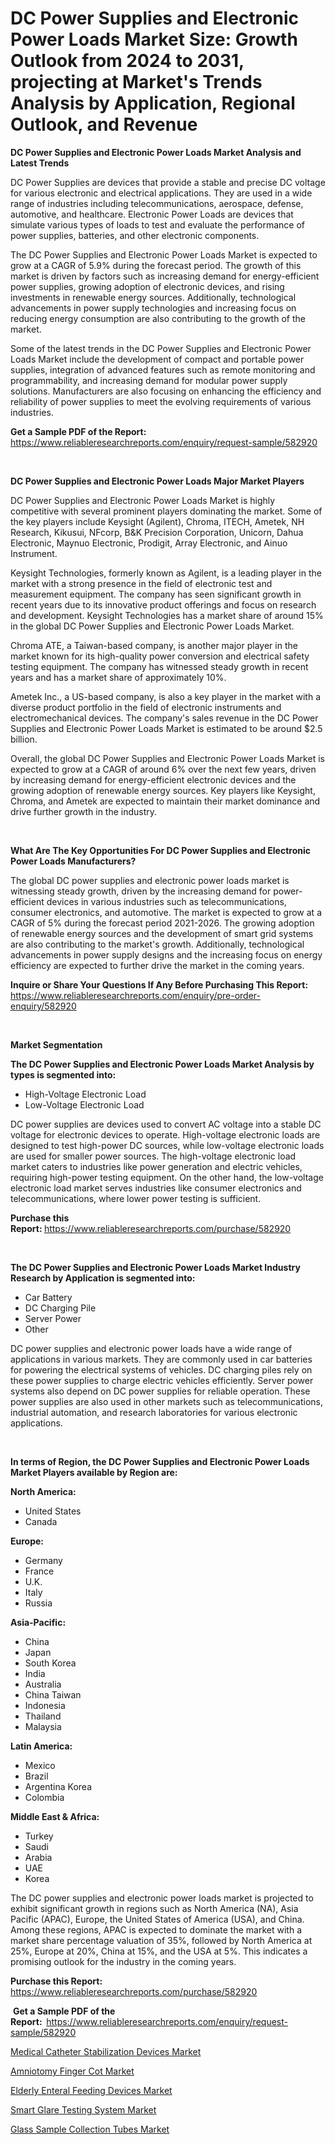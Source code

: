 <p><h1>DC Power Supplies and Electronic Power Loads Market Size: Growth Outlook from 2024 to 2031, projecting at Market's Trends Analysis by Application, Regional Outlook, and Revenue</h1></p><p><strong>DC Power Supplies and Electronic Power Loads Market Analysis and Latest Trends</strong></p>
<p><p>DC Power Supplies are devices that provide a stable and precise DC voltage for various electronic and electrical applications. They are used in a wide range of industries including telecommunications, aerospace, defense, automotive, and healthcare. Electronic Power Loads are devices that simulate various types of loads to test and evaluate the performance of power supplies, batteries, and other electronic components.</p><p>The DC Power Supplies and Electronic Power Loads Market is expected to grow at a CAGR of 5.9% during the forecast period. The growth of this market is driven by factors such as increasing demand for energy-efficient power supplies, growing adoption of electronic devices, and rising investments in renewable energy sources. Additionally, technological advancements in power supply technologies and increasing focus on reducing energy consumption are also contributing to the growth of the market.</p><p>Some of the latest trends in the DC Power Supplies and Electronic Power Loads Market include the development of compact and portable power supplies, integration of advanced features such as remote monitoring and programmability, and increasing demand for modular power supply solutions. Manufacturers are also focusing on enhancing the efficiency and reliability of power supplies to meet the evolving requirements of various industries.</p></p>
<p><strong>Get a Sample PDF of the Report:&nbsp;</strong> <a href="https://www.reliableresearchreports.com/enquiry/request-sample/582920">https://www.reliableresearchreports.com/enquiry/request-sample/582920</a></p>
<p>&nbsp;</p>
<p><strong>DC Power Supplies and Electronic Power Loads Major Market Players</strong></p>
<p><p>DC Power Supplies and Electronic Power Loads Market is highly competitive with several prominent players dominating the market. Some of the key players include Keysight (Agilent), Chroma, ITECH, Ametek, NH Research, Kikusui, NFcorp, B&K Precision Corporation, Unicorn, Dahua Electronic, Maynuo Electronic, Prodigit, Array Electronic, and Ainuo Instrument.</p><p>Keysight Technologies, formerly known as Agilent, is a leading player in the market with a strong presence in the field of electronic test and measurement equipment. The company has seen significant growth in recent years due to its innovative product offerings and focus on research and development. Keysight Technologies has a market share of around 15% in the global DC Power Supplies and Electronic Power Loads Market.</p><p>Chroma ATE, a Taiwan-based company, is another major player in the market known for its high-quality power conversion and electrical safety testing equipment. The company has witnessed steady growth in recent years and has a market share of approximately 10%.</p><p>Ametek Inc., a US-based company, is also a key player in the market with a diverse product portfolio in the field of electronic instruments and electromechanical devices. The company's sales revenue in the DC Power Supplies and Electronic Power Loads Market is estimated to be around $2.5 billion.</p><p>Overall, the global DC Power Supplies and Electronic Power Loads Market is expected to grow at a CAGR of around 6% over the next few years, driven by increasing demand for energy-efficient electronic devices and the growing adoption of renewable energy sources. Key players like Keysight, Chroma, and Ametek are expected to maintain their market dominance and drive further growth in the industry.</p></p>
<p>&nbsp;</p>
<p><strong>What Are The Key Opportunities For DC Power Supplies and Electronic Power Loads Manufacturers?</strong></p>
<p><p>The global DC power supplies and electronic power loads market is witnessing steady growth, driven by the increasing demand for power-efficient devices in various industries such as telecommunications, consumer electronics, and automotive. The market is expected to grow at a CAGR of 5% during the forecast period 2021-2026. The growing adoption of renewable energy sources and the development of smart grid systems are also contributing to the market's growth. Additionally, technological advancements in power supply designs and the increasing focus on energy efficiency are expected to further drive the market in the coming years.</p></p>
<p><strong>Inquire or Share Your Questions If Any Before Purchasing This Report:</strong> <a href="https://www.reliableresearchreports.com/enquiry/pre-order-enquiry/582920">https://www.reliableresearchreports.com/enquiry/pre-order-enquiry/582920</a></p>
<p>&nbsp;</p>
<p><strong>Market Segmentation</strong></p>
<p><strong>The DC Power Supplies and Electronic Power Loads Market Analysis by types is segmented into:</strong></p>
<p><ul><li>High-Voltage Electronic Load</li><li>Low-Voltage Electronic Load</li></ul></p>
<p><p>DC power supplies are devices used to convert AC voltage into a stable DC voltage for electronic devices to operate. High-voltage electronic loads are designed to test high-power DC sources, while low-voltage electronic loads are used for smaller power sources. The high-voltage electronic load market caters to industries like power generation and electric vehicles, requiring high-power testing equipment. On the other hand, the low-voltage electronic load market serves industries like consumer electronics and telecommunications, where lower power testing is sufficient.</p></p>
<p><strong>Purchase this Report:&nbsp;</strong><a href="https://www.reliableresearchreports.com/purchase/582920">https://www.reliableresearchreports.com/purchase/582920</a></p>
<p>&nbsp;</p>
<p><strong>The DC Power Supplies and Electronic Power Loads Market Industry Research by Application is segmented into:</strong></p>
<p><ul><li>Car Battery</li><li>DC Charging Pile</li><li>Server Power</li><li>Other</li></ul></p>
<p><p>DC power supplies and electronic power loads have a wide range of applications in various markets. They are commonly used in car batteries for powering the electrical systems of vehicles. DC charging piles rely on these power supplies to charge electric vehicles efficiently. Server power systems also depend on DC power supplies for reliable operation. These power supplies are also used in other markets such as telecommunications, industrial automation, and research laboratories for various electronic applications.</p></p>
<p>&nbsp;</p>
<p><strong>In terms of Region, the DC Power Supplies and Electronic Power Loads Market Players available by Region are:</strong></p>
<p>
    <p> <strong> North America: </strong>
        <ul>
            <li>United States</li>
            <li>Canada</li>
        </ul>
        </p> 
    <p> <strong> Europe: </strong>
        <ul>
            <li>Germany</li>
            <li>France</li>
            <li>U.K.</li>
            <li>Italy</li>
            <li>Russia</li>
        </ul>
        </p> 
    <p> <strong> Asia-Pacific: </strong>
        <ul>
            <li>China</li>
            <li>Japan</li>
            <li>South Korea</li>
            <li>India</li>
            <li>Australia</li>
            <li>China Taiwan</li>
            <li>Indonesia</li>
            <li>Thailand</li>
            <li>Malaysia</li>
        </ul>
        </p> 
    <p> <strong> Latin America: </strong>
        <ul>
            <li>Mexico</li>
            <li>Brazil</li>
            <li>Argentina Korea</li>
            <li>Colombia</li>
        </ul>
        </p> 
    <p> <strong> Middle East & Africa: </strong>
        <ul>
            <li>Turkey</li>
            <li>Saudi</li>
            <li>Arabia</li>
            <li>UAE</li>
            <li>Korea</li>
        </ul>
    </p>
    </p>
<p><p>The DC power supplies and electronic power loads market is projected to exhibit significant growth in regions such as North America (NA), Asia Pacific (APAC), Europe, the United States of America (USA), and China. Among these regions, APAC is expected to dominate the market with a market share percentage valuation of 35%, followed by North America at 25%, Europe at 20%, China at 15%, and the USA at 5%. This indicates a promising outlook for the industry in the coming years.</p></p>
<p><strong>Purchase this Report: </strong><a href="https://www.reliableresearchreports.com/purchase/582920">https://www.reliableresearchreports.com/purchase/582920</a></p>
<p>&nbsp;<strong>Get a Sample PDF of the Report:&nbsp;&nbsp;</strong><a href="https://www.reliableresearchreports.com/enquiry/request-sample/582920">https://www.reliableresearchreports.com/enquiry/request-sample/582920</a></p>
<p><strong></strong></p>
<p><p><a href="https://medium.com/@emiliomartelli542/medical-catheter-stabilization-devices-market-report-reveals-the-latest-trends-and-growth-a0eabb217abb">Medical Catheter Stabilization Devices Market</a></p><p><a href="https://medium.com/@darrensipes2023/amniotomy-finger-cot-market-size-market-outlook-and-market-forecast-2024-to-2031-c65f5e591db7">Amniotomy Finger Cot Market</a></p><p><a href="https://medium.com/@darrensipes2023/elderly-enteral-feeding-devices-market-insights-into-market-cagr-market-trends-and-growth-c5b173575568">Elderly Enteral Feeding Devices Market</a></p><p><a href="https://medium.com/@jerrodhilll68/smart-glare-testing-system-market-report-reveals-the-latest-trends-and-growth-opportunities-of-this-ab59fc9dd107">Smart Glare Testing System Market</a></p><p><a href="https://medium.com/@jerrodhilll68/glass-sample-collection-tubes-market-report-reveals-the-latest-trends-and-growth-opportunities-of-b23e465d2e8b">Glass Sample Collection Tubes Market</a></p></p>